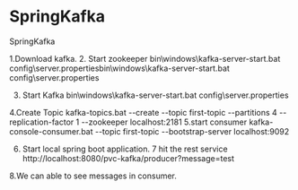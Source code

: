 # SpringKafka
SpringKafka

1.Download kafka.
2. Start zookeeper
bin\windows\kafka-server-start.bat config\server.propertiesbin\windows\kafka-server-start.bat config\server.properties

3. Start Kafka
bin\windows\kafka-server-start.bat config\server.properties

4.Create Topic
kafka-topics.bat --create --topic first-topic --partitions 4 --replication-factor 1 --zookeeper localhost:2181
5.start consumer
kafka-console-consumer.bat --topic first-topic --bootstrap-server localhost:9092

6. Start local spring boot application.
7 hit the rest service
http://localhost:8080/pvc-kafka/producer?message=test

8.We can able to see messages in consumer.
